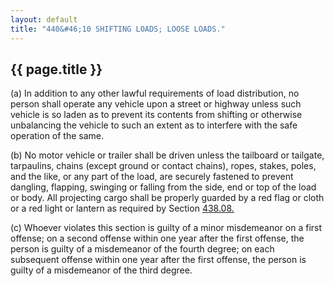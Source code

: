 ```yaml
---
layout: default 
title: "440&#46;10 SHIFTING LOADS; LOOSE LOADS."
---
```


{{ page.title }}
----------------

​(a) In addition to any other lawful requirements of load distribution,
no person shall operate any vehicle upon a street or highway unless such
vehicle is so laden as to prevent its contents from shifting or
otherwise unbalancing the vehicle to such an extent as to interfere with
the safe operation of the same.

​(b) No motor vehicle or trailer shall be driven unless the tailboard or
tailgate, tarpaulins, chains (except ground or contact chains), ropes,
stakes, poles, and the like, or any part of the load, are securely
fastened to prevent dangling, flapping, swinging or falling from the
side, end or top of the load or body. All projecting cargo shall be
properly guarded by a red flag or cloth or a red light or lantern as
required by Section [438.08.](23e5ce8d.html)

​(c) Whoever violates this section is guilty of a minor misdemeanor on a
first offense; on a second offense within one year after the first
offense, the person is guilty of a misdemeanor of the fourth degree; on
each subsequent offense within one year after the first offense, the
person is guilty of a misdemeanor of the third degree.
